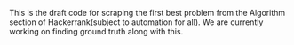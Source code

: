 This is the draft code for scraping the first best problem from the Algorithm section of Hackerrank(subject to automation for all). We are currently working on finding ground truth along with this. 
